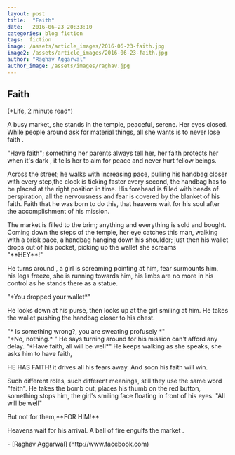 ```yaml
---
layout: post
title:  "Faith"
date:   2016-06-23 20:33:10
categories: blog fiction
tags:  fiction
image: /assets/article_images/2016-06-23-faith.jpg
image2: /assets/article_images/2016-06-23-faith.jpg
author: "Raghav Aggarwal"
author_image: /assets/images/raghav.jpg
---
```


<h2>Faith</h2>  
(*Life, 2 minute read*)
<p>A busy market, she stands in the temple, peaceful, serene. Her eyes closed. While people around ask for material things, all she wants is to never lose faith
.</p>
<p>"Have faith"; something her parents always tell her, her faith protects her when it's dark , it tells her to aim for peace and never hurt fellow beings. </p>
<p>Across the street; he walks with increasing pace, pulling his handbag closer with every step,the clock is ticking faster every second, the handbag has to be placed at the right position in time. His forehead is filled with beads of perspiration, all the nervousness and fear is covered by the blanket of his faith.
Faith that he was born to do this, that heavens wait for his soul after the accomplishment of his mission.</p>
<p>The market is filled to the brim; anything and everything is sold and bought.
Coming down the steps of the temple, her eye catches this man, walking with a brisk pace, a handbag hanging down his shoulder; just then his wallet drops out of his pocket, picking up the wallet she screams<br>
"**HEY**!"<p>
<p>He turns around , a girl is screaming pointing at him, fear surmounts him, his legs freeze, she is running towards him, his limbs are no more in his control as he stands there as a statue.</p>
<p>"*You dropped your wallet*"</p>
<p>He looks down at his purse, then looks up at the girl smiling at him.
He takes the wallet pushing the handbag closer to his chest. </p>
<p>"* Is something wrong?, you are sweating profusely *" <br>
"*No, nothing.* " He says turning around for his mission can't afford any delay.
"*Have faith, all will be well*"
He keeps walking as she speaks, she asks him to have faith,</p>
<p>HE HAS FAITH!
it drives all his fears away.
And soon his faith will win. </p>
<p>Such different roles, such different meanings, still they use the same word "faith".
He takes the bomb out, places his thumb on the red button, something stops him, the girl's smiling face floating in front of his eyes.
"All will be well"</p>
<p>But not for them,**FOR HIM!** </p>
<p>Heavens wait for his arrival.
A ball of fire engulfs the market . </p>
- [Raghav Aggarwal] (http://www.facebook.com)